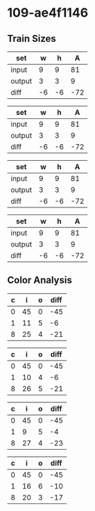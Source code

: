 # 109-ae4f1146
## Train Sizes

|set|w|h|A|
|---|---|---|---|
|input|9|9|81|
|output|3|3|9|
|diff|-6|-6|-72|


|set|w|h|A|
|---|---|---|---|
|input|9|9|81|
|output|3|3|9|
|diff|-6|-6|-72|


|set|w|h|A|
|---|---|---|---|
|input|9|9|81|
|output|3|3|9|
|diff|-6|-6|-72|


|set|w|h|A|
|---|---|---|---|
|input|9|9|81|
|output|3|3|9|
|diff|-6|-6|-72|


## Color Analysis

|c|i|o|diff|
|---|---|---|---|
|0|45|0|-45|
|1|11|5|-6|
|8|25|4|-21|


|c|i|o|diff|
|---|---|---|---|
|0|45|0|-45|
|1|10|4|-6|
|8|26|5|-21|


|c|i|o|diff|
|---|---|---|---|
|0|45|0|-45|
|1|9|5|-4|
|8|27|4|-23|


|c|i|o|diff|
|---|---|---|---|
|0|45|0|-45|
|1|16|6|-10|
|8|20|3|-17|

